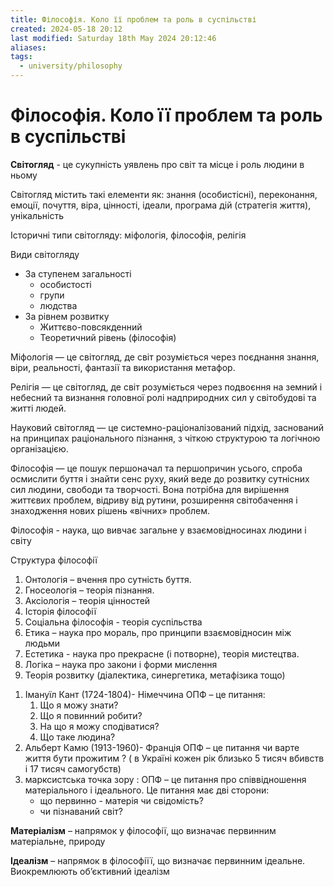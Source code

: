 ```yaml
---
title: Філософія. Коло її проблем та роль в суспільстві
created: 2024-05-18 20:12
last modified: Saturday 18th May 2024 20:12:46
aliases: 
tags:
  - university/philosophy
---
```

# Філософія. Коло її проблем та роль в суспільстві

**Світогляд** - це сукупність уявлень про світ та місце і роль людини в ньому

Світогляд містить такі елементи як: знання (особистісні), переконання, емоції, почуття, віра, цінності, ідеали, програма дій (стратегія життя), унікальність

Історичні типи світогляду: міфологія, філософія, релігія

Види світогляду
- За ступенем загальності
	- особистості
	- групи
	- людства
- За рівнем розвитку
	- Життєво-повсякденний
	- Теоретичний рівень (філософія)

Міфологія — це світогляд, де світ розуміється через поєднання знання, віри, реальності, фантазії та використання метафор.

Релігія — це світогляд, де світ розуміється через подвоєння на земний і небесний та визнання головної ролі надприродних сил у світобудові та житті людей.

Науковий світогляд — це системно-раціоналізований підхід, заснований на принципах раціонального пізнання, з чіткою структурою та логічною організацією.

Філософія — це пошук першоначал та першопричин усього, спроба осмислити буття і знайти сенс руху, який веде до розвитку сутнісних сил людини, свободи та творчості. Вона потрібна для вирішення життєвих проблем, відриву від рутини, розширення світобачення і знаходження нових рішень «вічних» проблем.

Філософія -  наука, що вивчає  загальне у взаємовідносинах людини і світу

Структура філософії
1. Онтологія – вчення про сутність буття.
2. Гносеологія – теорія пізнання.
3. Аксіологія – теорія цінностей
4. Історія філософії	
5. Соціальна філософія - теорія суспільства
6. Етика – наука про мораль, про принципи взаємовідносин між людьми
7. Естетика - наука про прекрасне (і потворне), теорія мистецтва.
8. Логіка – наука про закони і форми мислення
9. Теорія розвитку (діалектика, синергетика, метафізика тощо)

1) Імануїл Кант (1724-1804)- Німеччина
	ОПФ – це питання: 
	1. Що я можу знати?
	2. Що я повинний робити?
	3. На що  я можу сподіватися?
	4. Що таке людина?
2) Альберт Камю (1913-1960)- Франція
	ОПФ – це питання чи варте життя  бути прожитим ?
	( в Україні кожен рік близько 5 тисяч вбивств і 17 тисяч самогубств)
3) марксистська точка зору :
	ОПФ – це питання про співвідношення матеріального і ідеального. 
	Це питання має дві сторони: 
	 - що первинно - матерія чи свідомість?
	- чи пізнаваний світ?

**Матеріалізм** – напрямок у філософії, що визначає первинним матеріальне, природу

**Ідеалізм** – напрямок в філософіїї, що визначає первинним ідеальне. Виокремлюють об’єктивний ідеалізм 
